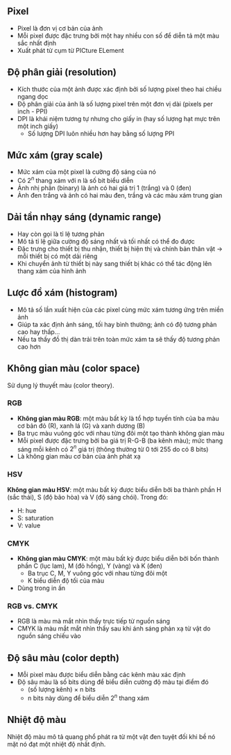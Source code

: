 ## Pixel
- Pixel là đơn vị cơ bản của ảnh
- Mỗi pixel được đặc trưng bởi một hay nhiều con số để diễn tả một màu sắc nhất định
- Xuất phát từ cụm từ PICture ELement
## Độ phân giải (resolution)
- Kích thước của một ảnh được xác định bởi số lượng pixel theo hai chiều ngang dọc
- Độ phân giải của ảnh là số lượng pixel trên một đơn vị dài (pixels per inch - PPI)
- DPI là khái niệm tương tự nhưng cho giấy in (hay số lượng hạt mực trên một inch giấy)
	- Số lượng DPI luôn nhiều hơn hay bằng số lượng PPI
## Mức xám (gray scale)
- Mức xám của một pixel là cường độ sáng của nó
- Có $2^n$ thang xám với n là số bit biểu diễn
- Ảnh nhị phân (binary) là ảnh có hai giá trị 1 (trắng) và 0 (đen)
- Ảnh đen trắng và ảnh có hai màu đen, trắng và các màu xám trung gian
## Dải tần nhạy sáng (dynamic range)
- Hay còn gọi là tỉ lệ tương phản
- Mô tả tỉ lệ giữa cường độ sáng nhất và tối nhất có thể đo được
- Đặc trưng cho thiết bị thu nhận, thiết bị hiện thị và chính bản thân vật $\rightarrow$ mỗi thiết bị có một dải riêng
- Khi chuyển ảnh từ thiết bị này sang thiết bị khác có thể tác động lên thang xám của hình ảnh
## Lược đồ xám (histogram)
- Mô tả số lần xuất hiện của các pixel cùng mức xám tương ứng trên miền ảnh
- Giúp ta xác định ảnh sáng, tối hay bình thường; ảnh có độ tương phản cao hay thấp...
- Nếu ta thấy đồ thị dàn trải trên toàn mức xám ta sẽ thấy độ tương phản cao hơn
## Không gian màu (color space)
Sử dụng lý thuyết màu (color theory).
### RGB
- **Không gian màu RGB**: một màu bất kỳ là tổ hợp tuyến tính của ba màu cơ bản đỏ (R), xanh lá (G) và xanh dương (B)
- Ba trục màu vuông góc với nhau từng đôi một tạo thành không gian màu
- Mỗi pixel được đặc trưng bởi ba giá trị R-G-B (ba kênh màu); mức thang sáng mỗi kênh có $2^n$ giá trị (thông thường từ 0 tới 255 do có 8 bits)
- Là không gian màu cơ bản của ảnh phát xạ
### HSV
 **Không gian màu HSV**: một màu bất kỳ được biểu diễn bởi ba thành phần H (sắc thái), S (độ bão hòa) và V (độ sáng chói).
 Trong đó: 
- H: hue
- S: saturation
- V: value
### CMYK
- **Không gian màu CMYK**: một màu bất kỳ được biểu diễn bởi bốn thành phần C (lục lam), M (đỏ hồng), Y (vàng) và K (đen)
	- Ba trục C, M, Y vuông góc với nhau từng đôi một
	- K biểu diễn độ tối của màu
- Dùng trong in ấn
### RGB vs. CMYK
- RGB là màu mà mắt nhìn thấy trực tiếp từ nguồn sáng
- CMYK là màu mắt mắt nhìn thấy sau khi ánh sáng phản xạ từ vật do nguồn sáng chiếu vào
## Độ sâu màu (color depth)
- Mỗi pixel màu được biểu diễn bằng các kênh màu xác định
- Độ sâu màu là số bits dùng để biểu diễn cường độ màu tại điểm đó
	- (số lượng kênh) $\times$ n bits
	- n bits này dùng để biểu diễn $2^n$ thang xám
## Nhiệt độ màu
Nhiệt độ màu mô tả quang phổ phát ra từ một vật đen tuyệt đối khi bề nó mặt nó đạt một nhiệt độ nhất định.